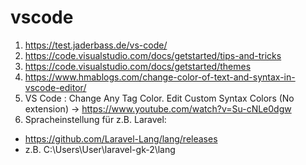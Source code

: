 # vscode
1. https://test.jaderbass.de/vs-code/
2. https://code.visualstudio.com/docs/getstarted/tips-and-tricks
3. https://code.visualstudio.com/docs/getstarted/themes
4. https://www.hmablogs.com/change-color-of-text-and-syntax-in-vscode-editor/
5. VS Code : Change Any Tag Color. Edit Custom Syntax Colors  (No extension) ->  https://www.youtube.com/watch?v=Su-cNLe0dgw
6. Spracheinstellung für z.B. Laravel: 
- https://github.com/Laravel-Lang/lang/releases
- z.B. C:\Users\User\laravel-gk-2\lang
